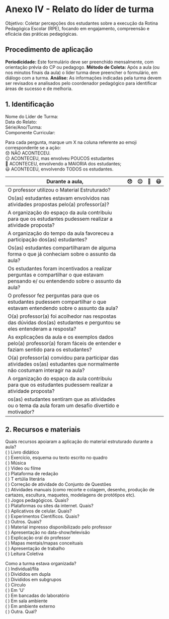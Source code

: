 # Anexo IV - Relato do líder de turma

Objetivo: Coletar percepções dos estudantes sobre a execução da Rotina Pedagógica Escolar (RPE), focando em engajamento, compreensão e eficácia das práticas pedagógicas.

## Procedimento de aplicação

**Periodicidade:** Este formulário deve ser preenchido mensalmente, com orientação prévia do CP ou pedagogo.
**Método de Coleta:** Após a aula (ou nos minutos finais da aula) o líder turma deve preencher o formulário, em diálogo com a turma.
**Análise:** As informações indicadas pela turma devem ser revisados e analisados pelo coordenador pedagógico para identificar áreas de sucesso e de melhoria.

## 1. Identificação

Nome do Líder de Turma:  
Data do Relato:  
Série/Ano/Turma:  
Componente Curricular:

Para cada pergunta, marque um X na coluna referente ao emoji correspondente se a ação:  
😞 NÃO ACONTECEU.  
😐 ACONTECEU, mas envolveu POUCOS estudantes  
🙂 ACONTECEU, envolvendo a MAIORIA dos estudantes;  
😃 ACONTECEU, envolvendo TODOS os estudantes.  

| Durante a aula, | 😞 | 😐 | 🙂 | 😃 |
|-|-|-|-|-|
| O professor utilizou o Material Estruturado? | | | | |
| Os(as) estudantes estavam envolvidos nas atividades propostas pelo(a) professor(a)? | | | | |
| A organização do espaço da aula contribuiu para que os estudantes pudessem realizar a atividade proposta? | | | | |
| A organização do tempo da aula favoreceu a participação dos(as) estudantes? | | | | |
| Os(as) estudantes compartilharam de alguma forma o que já conheciam sobre o assunto da aula? | | | | |
| Os estudantes foram incentivados a realizar perguntas e compartilhar o que estavam pensando e/ ou entendendo sobre o assunto da aula? | | | | |
| O professor fez perguntas para que os estudantes pudessem compartilhar o que estavam entendendo sobre o assunto da aula? | | | | |
| O(a) professor(a) foi acolhedor nas respostas das dúvidas dos(as) estudantes e perguntou se eles entenderam a resposta? | | | | |
| As explicações da aula e os exemplos dados pelo(a) professor(a) foram fáceis de entender e faziam sentido para os estudantes? | | | | |
| O(a) professor(a) convidou para participar das atividades os(as) estudantes que normalmente não costumam interagir na aula? | | | | |
| A organização do espaço da aula contribuiu para que os estudantes pudessem realizar a atividade proposta? | | | | |
| os(as) estudantes sentiram que as atividades ou o tema da aula foram um desafio divertido e motivador? | | | | |

## 2. Recursos e materiais

Quais recursos apoiaram a aplicação do material estruturado durante a aula?  
( ) Livro didático  
( ) Exercício, esquema ou texto escrito no quadro  
( ) Música  
( ) Vídeo ou filme  
( ) Plataforma de redação  
( ) T ertúlia literária  
( ) Correção de atividade do Conjunto de Questões  
( ) Atividades manuais (como recorte e colagem, desenho, produção de cartazes, escultura, maquetes, modelagens de protótipos etc).  
( ) Jogos pedagógicos. Quais?  
( ) Plataformas ou sites da internet. Quais?  
( ) Aplicativos de celular. Quais?  
( ) Experimentos Científicos. Quais?  
( ) Outros. Quais?  
( ) Material impresso disponibilizado pelo professor  
( ) Apresentação no data-show/televisão  
( ) Explicação oral do professor  
( ) Mapas mentais/mapas conceituais  
( ) Apresentação de trabalho  
( ) Leitura Coletiva

Como a turma estava organizada?  
( ) Individual/fila  
( ) Divididos em dupla  
( ) Divididos em subgrupos  
( ) Círculo  
( ) Em 'U'  
( ) Em bancadas do laboratório  
( ) Em sala ambiente  
( ) Em ambiente externo  
( ) Outra. Qual?